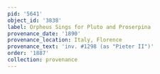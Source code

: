 ```yaml
---
pid: '5641'
object_id: '3838'
label: Orpheus Sings for Pluto and Proserpina
provenance_date: '1890'
provenance_location: Italy, Florence
provenance_text: 'inv. #1298 (as "Pieter II")'
order: '1887'
collection: provenance
---
```

